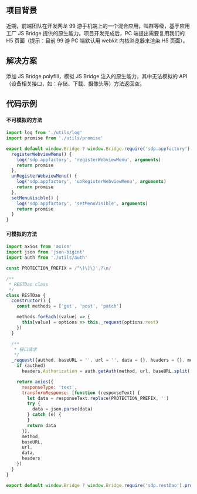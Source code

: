 ## 项目背景
近期，前端团队在开发网龙 99 游手机端上的一个混合应用，叫群等级，基于应用工厂 JS Bridge 提供的原生能力。项目开发完成后，PC 端提出需要复用我们的 H5 页面（提示：目前 99 游 PC 端默认用 webkit 内核浏览器来渲染 H5 页面）。

## 解决方案
添加 JS Bridge polyfill，模拟 JS Bridge 注入的原生能力，其中无法模拟的 API（设备相关接口，如：存储、下载、摄像头等）方法返回空。

## 代码示例
#### 不可模拟的方法
```js
import log from './utils/log'
import promise from './utils/promise'

export default window.Bridge ? window.Bridge.require('sdp.appfactory').promise() : {
  registerWebviewMenu() {
    log('sdp.appfactory', 'registerWebviewMenu', arguments)
    return promise
  },
  unRegisterWebviewMenu() {
    log('sdp.appfactory', 'unRegisterWebviewMenu', arguments)
    return promise
  },
  setMenuVisible() {
    log('sdp.appfactory', 'setMenuVisible', arguments)
    return promise
  }
}
```
#### 可模拟的方法
```js
import axios from 'axios'
import json from 'json-bigint'
import auth from './utils/auth'

const PROTECTION_PREFIX = /^\)\]\}',?\n/

/**
 * RESTDao class
 */
class RESTDao {
  constructor() {
    const methods = ['get', 'post', 'patch']

    methods.forEach((value) => {
      this[value] = options => this._request(options.rest)
    })
  }

  /**
   * 接口请求
   */
  _request({authed, baseURL = '', url = '', data = {}, headers = {}, method = 'GET'}) {
    if (authed)
      headers.Authorization = auth.getAuth(method, url, baseURL.split('://')[1])

    return axios({
      responseType: 'text',
      transformResponse: [function (responseText) {
        let data = responseText.replace(PROTECTION_PREFIX, '')
        try {
          data = json.parse(data)
        } catch (e) {
        }
        return data
      }],
      method,
      baseURL,
      url,
      data,
      headers
    })
  }
}

export default window.Bridge ? window.Bridge.require('sdp.restDao').promise() : new RESTDao()

```
